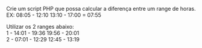 <p>
Crie um script PHP que possa calcular a diferença entre um range de horas.<br>
EX: 08:05 - 12:10  13:10 - 17:00  =  07:55 <br>
</p>
Utilizar os 2 ranges abaixo:<br>
1 - 14:01 - 19:36 19:56 - 20:01<br> 
2 - 07:01 - 12:29 12:45 - 13:19